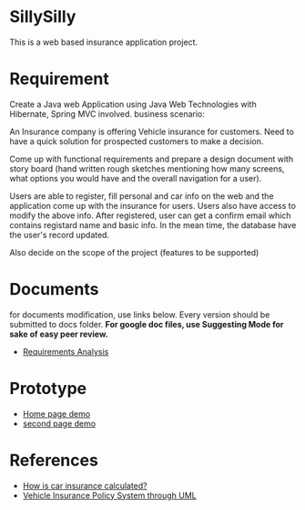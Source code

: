 # SillySilly
This is a web based insurance application project. 




# Requirement
Create a Java web Application using Java Web Technologies with Hibernate, Spring MVC involved.
business scenario:

An Insurance company is offering Vehicle insurance for customers. Need to have a quick solution for prospected customers to make a decision.

Come up with functional requirements and prepare a design document with story board (hand written rough sketches mentioning how many screens, what options you would have and the overall navigation for a user).

Users are able to register, fill personal and car info on the web and the application come up with the insurance for users. Users also have access to modify the above info. After registered, user can get a confirm email which contains registard name and basic info. In the mean time, the database have the user's record updated.

Also decide on the scope of the project (features to be supported)


# Documents
for documents modification, use links below. Every version should be submitted to docs folder.
**For google doc files, use Suggesting Mode for sake of easy peer review.**
* [Requirements Analysis](http://bit.ly/1GEDB3u)

# Prototype
* [Home page demo](http://sillysilly.webflow.io/)
* [second page demo](http://sillysilly1.webflow.io/)

# References
* [How is car insurance calculated?](http://bit.ly/1GCLynH)
* [Vehicle Insurance Policy System through UML](http://bit.ly/1ISGVbL)
